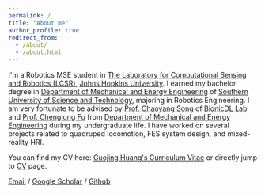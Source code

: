 ```yaml
---
permalink: /
title: "About me"
author_profile: true
redirect_from: 
  - /about/
  - /about.html
---
```


I'm a Robotics MSE student in [The Laboratory for Computational Sensing and Robotics (LCSR)](https://lcsr.jhu.edu/), [Johns Hopkins University](https://www.jhu.edu/). I earned my bachelor degree in [Department of Mechanical and Energy Engineering](https://mee.sustech.edu.cn/?lang=en) of [Southern University of Science and Technology](https://www.sustech.edu.cn/en/), majoring in Robotics Engineering. I am very fortunate to be advised by [Prof. Chaoyang Song](https://www.sustech.edu.cn/en/faculties/songchaoyang.html) of [BionicDL Lab](https://bionicdl.ancorasir.com/) and [Prof. Chenglong Fu](https://www.sustech.edu.cn/en/faculties/fuchenglong.html) from [Department of Mechanical and Energy Engineering](https://mee.sustech.edu.cn/) during my undergraduate life. I have worked on several projects related to quadruped locomotion, FES system design, and mixed-reality HRI.

<!-- I'm a fourth year undergraduate student from [Department of Mechanical and Energy Engineering](https://mee.sustech.edu.cn/), [Southern University of Science and Technology](https://www.sustech.edu.cn/). My research interest includes robotics, Over-constrained mechanism, quadruped robot and reinforcement learning.

I am very fortunate to be advised by [Prof. Chaoyang Song](https://www.sustech.edu.cn/en/faculties/songchaoyang.html) of [BionicDL Lab](https://bionicdl.ancorasir.com/) from [Department of Mechanical and Energy Engineering](https://mee.sustech.edu.cn/), SUSTech since 2023. Meanwhile, I was advised by [Prof. Chenglong Fu](https://www.sustech.edu.cn/en/faculties/fuchenglong.html) from [Department of Mechanical and Energy Engineering](https://mee.sustech.edu.cn/), SUSTech from 2022 to 2024. -->

You can find my CV here: [Guojing Huang's Curriculum Vitae](../files/CV_GuojingHuang_en.pdf) or directly jump to <a href="/cv/">CV</a> page.

[Email](mailto:hguojin1@jh.edu) / [Google Scholar](https://scholar.google.com/citations?user=P5l6DJgAAAAJ&hl=en) / [Github](https://github.com/Acheng0211)  
<!-- / [Wechat](../images/wechat.jpg)  -->
